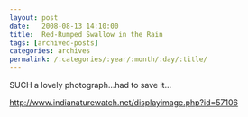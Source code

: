 ```yaml
---
layout: post
date:	2008-08-13 14:10:00
title:  Red-Rumped Swallow in the Rain
tags: [archived-posts]
categories: archives
permalink: /:categories/:year/:month/:day/:title/
---
```

SUCH a lovely photograph...had to save it...

http://www.indianaturewatch.net/displayimage.php?id=57106
